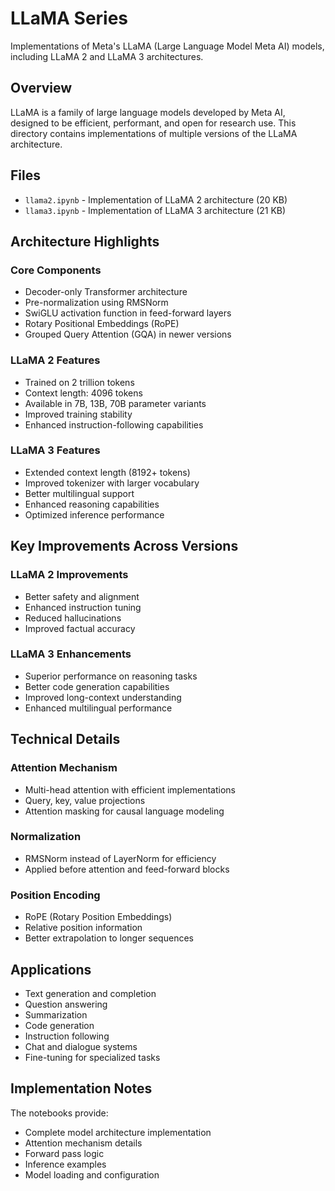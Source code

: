 # LLaMA Series

Implementations of Meta's LLaMA (Large Language Model Meta AI) models, including LLaMA 2 and LLaMA 3 architectures.

## Overview

LLaMA is a family of large language models developed by Meta AI, designed to be efficient, performant, and open for research use. This directory contains implementations of multiple versions of the LLaMA architecture.

## Files

- `llama2.ipynb` - Implementation of LLaMA 2 architecture (20 KB)
- `llama3.ipynb` - Implementation of LLaMA 3 architecture (21 KB)

## Architecture Highlights

### Core Components
- Decoder-only Transformer architecture
- Pre-normalization using RMSNorm
- SwiGLU activation function in feed-forward layers
- Rotary Positional Embeddings (RoPE)
- Grouped Query Attention (GQA) in newer versions

### LLaMA 2 Features
- Trained on 2 trillion tokens
- Context length: 4096 tokens
- Available in 7B, 13B, 70B parameter variants
- Improved training stability
- Enhanced instruction-following capabilities

### LLaMA 3 Features
- Extended context length (8192+ tokens)
- Improved tokenizer with larger vocabulary
- Better multilingual support
- Enhanced reasoning capabilities
- Optimized inference performance

## Key Improvements Across Versions

### LLaMA 2 Improvements
- Better safety and alignment
- Enhanced instruction tuning
- Reduced hallucinations
- Improved factual accuracy

### LLaMA 3 Enhancements
- Superior performance on reasoning tasks
- Better code generation capabilities
- Improved long-context understanding
- Enhanced multilingual performance

## Technical Details

### Attention Mechanism
- Multi-head attention with efficient implementations
- Query, key, value projections
- Attention masking for causal language modeling

### Normalization
- RMSNorm instead of LayerNorm for efficiency
- Applied before attention and feed-forward blocks

### Position Encoding
- RoPE (Rotary Position Embeddings)
- Relative position information
- Better extrapolation to longer sequences

## Applications

- Text generation and completion
- Question answering
- Summarization
- Code generation
- Instruction following
- Chat and dialogue systems
- Fine-tuning for specialized tasks

## Implementation Notes

The notebooks provide:
- Complete model architecture implementation
- Attention mechanism details
- Forward pass logic
- Inference examples
- Model loading and configuration
